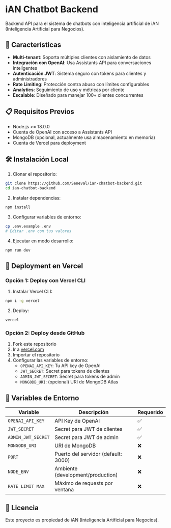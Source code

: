 # iAN Chatbot Backend

Backend API para el sistema de chatbots con inteligencia artificial de iAN (Inteligencia Artificial para Negocios).

## 🚀 Características

- **Multi-tenant**: Soporta múltiples clientes con aislamiento de datos
- **Integración con OpenAI**: Usa Assistants API para conversaciones inteligentes
- **Autenticación JWT**: Sistema seguro con tokens para clientes y administradores
- **Rate Limiting**: Protección contra abuso con límites configurables
- **Analytics**: Seguimiento de uso y métricas por cliente
- **Escalable**: Diseñado para manejar 100+ clientes concurrentes

## 📋 Requisitos Previos

- Node.js >= 18.0.0
- Cuenta de OpenAI con acceso a Assistants API
- MongoDB (opcional, actualmente usa almacenamiento en memoria)
- Cuenta de Vercel para deployment

## 🛠️ Instalación Local

1. Clonar el repositorio:
```bash
git clone https://github.com/Seneval/ian-chatbot-backend.git
cd ian-chatbot-backend
```

2. Instalar dependencias:
```bash
npm install
```

3. Configurar variables de entorno:
```bash
cp .env.example .env
# Editar .env con tus valores
```

4. Ejecutar en modo desarrollo:
```bash
npm run dev
```

## 🚀 Deployment en Vercel

### Opción 1: Deploy con Vercel CLI

1. Instalar Vercel CLI:
```bash
npm i -g vercel
```

2. Deploy:
```bash
vercel
```

### Opción 2: Deploy desde GitHub

1. Fork este repositorio
2. Ir a [vercel.com](https://vercel.com)
3. Importar el repositorio
4. Configurar las variables de entorno:
   - `OPENAI_API_KEY`: Tu API key de OpenAI
   - `JWT_SECRET`: Secret para tokens de clientes
   - `ADMIN_JWT_SECRET`: Secret para tokens de admin
   - `MONGODB_URI`: (opcional) URI de MongoDB Atlas

## 🔧 Variables de Entorno

| Variable | Descripción | Requerido |
|----------|-------------|-----------|
| `OPENAI_API_KEY` | API Key de OpenAI | ✅ |
| `JWT_SECRET` | Secret para JWT de clientes | ✅ |
| `ADMIN_JWT_SECRET` | Secret para JWT de admin | ✅ |
| `MONGODB_URI` | URI de MongoDB | ❌ |
| `PORT` | Puerto del servidor (default: 3000) | ❌ |
| `NODE_ENV` | Ambiente (development/production) | ❌ |
| `RATE_LIMIT_MAX` | Máximo de requests por ventana | ❌ |

## 📝 Licencia

Este proyecto es propiedad de iAN (Inteligencia Artificial para Negocios).
